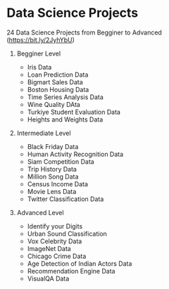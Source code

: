 # Data Science Projects 

24 Data Science Projects from Begginer to Advanced (https://bit.ly/2JyhYbU)

1. Begginer Level
   - Iris Data
   - Loan Prediction Data
   - Bigmart Sales Data
   - Boston Housing Data
   - Time Series Analysis Data
   - Wine Quality DAta
   - Turkiye Student Evaluation Data
   - Heights and Weights Data

2. Intermediate Level
   - Black Friday Data
   - Human Activity Recognition Data
   - Siam Competition Data
   - Trip History Data
   - Million Song Data
   - Census Income Data
   - Movie Lens Data
   - Twitter Classification Data

3. Advanced Level
   - Identify your Digits
   - Urban Sound Classification
   - Vox Celebrity Data
   - ImageNet Data
   - Chicago Crime Data
   - Age Detection of Indian Actors Data
   - Recommendation Engine Data
   - VisualQA Data

